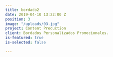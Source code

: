 ```yaml
---
title: bordado2
date: 2019-04-10 13:22:00 Z
position: 3
image: "/uploads/03.jpg"
project: Content Production
client: Bordados Personalizados Promocionales.
is-featured: true
is-selected: false

---
```

